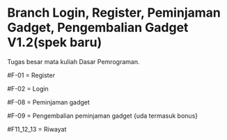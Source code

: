 # Branch Login, Register, Peminjaman Gadget, Pengembalian Gadget V1.2(spek baru)
Tugas besar mata kuliah Dasar Pemrograman.

#F-01 = Register

#F-02 = Login

#F-08 = Peminjaman gadget

#F-09 = Pengembalian peminjaman gadget {uda termasuk bonus}

#F11_12_13 = Riwayat

